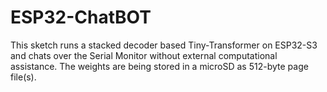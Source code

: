 # ESP32-ChatBOT
This sketch runs a stacked decoder based Tiny-Transformer on ESP32-S3 and chats over the Serial Monitor without external computational assistance. The weights are being stored in a microSD as 512-byte page file(s). 
